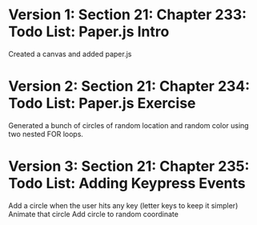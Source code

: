 # Version 1: Section 21: Chapter 233: Todo List: Paper.js Intro
   Created a canvas and added paper.js

# Version 2: Section 21: Chapter 234: Todo List: Paper.js Exercise
   Generated a bunch of circles of random location and random color using two
      nested FOR loops.

# Version 3: Section 21: Chapter 235: Todo List: Adding Keypress Events
   Add a circle when the user hits any key (letter keys to keep it simpler)
   Animate that circle
   Add circle to random coordinate